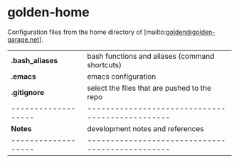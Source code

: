 # golden-home

  Configuration files from the home directory of [mailto:golden@golden-garage.net].

|                      |                                                  |
|  ------------------- | ------------------------------------------------ |
| **.bash_aliases**    | bash functions and aliases (command shortcuts)   |
| **.emacs**           | emacs configuration                              |
| **.gitignore**       | select the files that are pushed to the repo     |
|  ------------------- | ------------------------------------------------ |
| **Notes**            | development notes and references                 |
|  ------------------- | ------------------------------------------------ |

